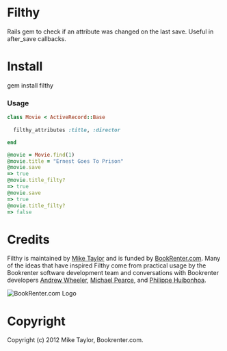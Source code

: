 # Filthy

Rails gem to check if an attribute was changed on the last save. Useful in after_save callbacks.

# Install

  gem install filthy

### Usage

```ruby
class Movie < ActiveRecord::Base
  
  filthy_attributes :title, :director

end

@movie = Movie.find(1)
@movie.title = "Ernest Goes To Prison"
@movie.save
=> true
@movie.title_filty?
=> true
@movie.save
=> true
@movie.title_filty?
=> false
```

# Credits

Filthy is maintained by [Mike Taylor](http://github.com/sealabcore) and is funded by [BookRenter.com](http://www.bookrenter.com "BookRenter.com"). Many of the ideas that have inspired Filthy come from practical usage by the Bookrenter software development team and conversations with Bookrenter developers [Andrew Wheeler](http://github.com/jawheeler), [Michael Pearce](http://github.com/michaelgpearce), and [Philippe Huibonhoa](http://github.com/phuibonhoa).

![BookRenter.com Logo](http://assets0.bookrenter.com/images/header/bookrenter_logo.gif "BookRenter.com")

# Copyright

Copyright (c) 2012 Mike Taylor, Bookrenter.com.
